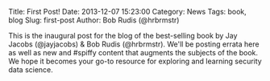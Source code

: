 Title: First Post!
Date: 2013-12-07 15:23:00
Category: News
Tags: book, blog
Slug: first-post
Author: Bob Rudis (@hrbrmstr)

This is the inaugural post for the blog of the best-selling book by Jay Jacobs (@jayjacobs) & Bob Rudis (@hrbrmstr). We'll be posting errata here as well as new and #spiffy content that augments the subjects of the book. We hope it becomes your go-to resource for exploring and learning security data science.
